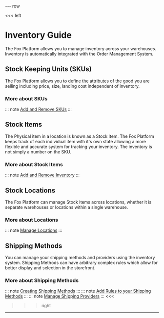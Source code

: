 --- row

<<< left
# Inventory Guide

The Fox Platform allows you to manage inventory across your warehouses. 
Inventory is automatically integrated with the Order Management System.

## Stock Keeping Units (SKUs)

The Fox Platform allows you to define the attributes of the good you are selling
including price, size, landing cost independent of inventory.

### More about SKUs
::: note
[Add and Remove SKUs](skus.html)
:::

## Stock Items

The Physical item in a location is known as a Stock Item. The Fox Platform keeps track 
of each individual item with it's own state allowing a more flexible and accurate 
system for tracking your inventory. The inventory is not simply a number on the SKU.

### More about Stock Items
::: note
[Add and Remove Inventory](items.html)
:::

## Stock Locations

The Fox Platform can manage Stock Items across locations, whether it is separate warehouses
or locations within a single warehouse.

### More about Locations
::: note
[Manage Locations](locations.html)
:::

## Shipping Methods

You can manage your shipping methods and providers using the inventory system.
Shipping Methods can have arbitrary complex rules which allow for better display
and selection in the storefront.

### More about Shipping Methods
::: note
[Creating Shipping Methods](methods.html)
:::
::: note
[Add Rules to your Shipping Methods](rules.html)
:::
::: note
[Manage Shipping Providers](providers.html)
:::
<<<

>>> right
<!-- include(../api-ref-snippet.md) -->
>>>

---

<!-- include(../support.md) -->
